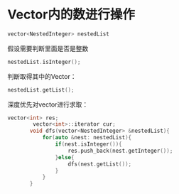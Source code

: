 # Vector内的数进行操作

```c++
vector<NestedInteger> nestedList
```

假设需要判断里面是否是整数

```c++
nestedList.isInteger();
```

判断取得其中的Vector：

```c++
nestedList.getList();
```

深度优先对vector进行求取：

```c++
vector<int> res;
        vector<int>::iterator cur;
       void dfs(vector<NestedInteger> &nestedList){
           for(auto &nest: nestedList){
               if(nest.isInteger()){
                   res.push_back(nest.getInteger());
               }else{
                   dfs(nest.getList());
               }
           }
       }
```

